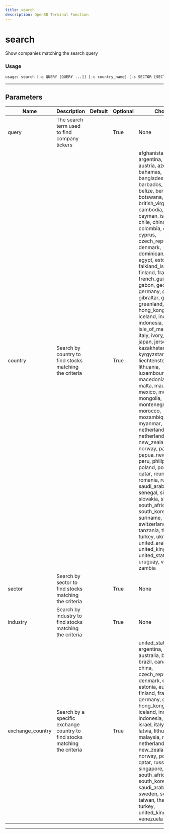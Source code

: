 ```yaml
---
title: search
description: OpenBB Terminal Function
---
```


# search

Show companies matching the search query

### Usage

```python
usage: search [-q QUERY [QUERY ...]] [-c country_name] [-s SECTOR [SECTOR ...]] [-i INDUSTRY [INDUSTRY ...]] [-e country_name]
```

---

## Parameters

| Name | Description | Default | Optional | Choices |
| ---- | ----------- | ------- | -------- | ------- |
| query | The search term used to find company tickers |  | True | None |
| country | Search by country to find stocks matching the criteria |  | True | afghanistan, anguilla, argentina, australia, austria, azerbaijan, bahamas, bangladesh, barbados, belgium, belize, bermuda, botswana, brazil, british_virgin_islands, cambodia, canada, cayman_islands, chile, china, colombia, costa_rica, cyprus, czech_republic, denmark, dominican_republic, egypt, estonia, falkland_islands, finland, france, french_guiana, gabon, georgia, germany, ghana, gibraltar, greece, greenland, guernsey, hong_kong, hungary, iceland, india, indonesia, ireland, isle_of_man, israel, italy, ivory_coast, japan, jersey, jordan, kazakhstan, kyrgyzstan, latvia, liechtenstein, lithuania, luxembourg, macau, macedonia, malaysia, malta, mauritius, mexico, monaco, mongolia, montenegro, morocco, mozambique, myanmar, namibia, netherlands, netherlands_antilles, new_zealand, nigeria, norway, panama, papua_new_guinea, peru, philippines, poland, portugal, qatar, reunion, romania, russia, saudi_arabia, senegal, singapore, slovakia, slovenia, south_africa, south_korea, spain, suriname, sweden, switzerland, taiwan, tanzania, thailand, turkey, ukraine, united_arab_emirates, united_kingdom, united_states, uruguay, vietnam, zambia |
| sector | Search by sector to find stocks matching the criteria |  | True | None |
| industry | Search by industry to find stocks matching the criteria |  | True | None |
| exchange_country | Search by a specific exchange country to find stocks matching the criteria |  | True | united_states, argentina, austria, australia, belgium, brazil, canada, chile, china, czech_republic, denmark, egypt, estonia, europe, finland, france, germany, greece, hong_kong, hungary, iceland, india, indonesia, ireland, israel, italy, japan, latvia, lithuania, malaysia, mexico, netherlands, new_zealand, norway, portugal, qatar, russia, singapore, south_africa, south_korea, spain, saudi_arabia, sweden, switzerland, taiwan, thailand, turkey, united_kingdom, venezuela |
---

